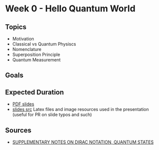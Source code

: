 # Week 0 - Hello Quantum World

## Topics
 * Motivation
 * Classical vs Quantum Physiscs
 * Nomenclature
 * Superposition Principle
 * Quantum Measurement
 
## Goals

## Expected Duration

 * [PDF slides](slides.pdf)
 * [slides src](latex/) Latex files and image resources used in the presentation (useful for PR on slide typos and such)


## Sources
 * [SUPPLEMENTARY NOTES ON DIRAC NOTATION, QUANTUM STATES](http://web.mit.edu/8.05/handouts/jaffe1.pdf)
